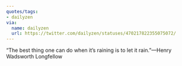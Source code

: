 ```yaml
---
quotes/tags:
- dailyzen
via:
  name: dailyzen
  url: https://twitter.com/dailyzen/statuses/470217822355075072/
---
```


“The best thing one can do when it’s raining is to let it rain.”—Henry Wadsworth Longfellow